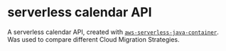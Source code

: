 # serverless calendar API
A serverless calendar API, created with [`aws-serverless-java-container`](https://github.com/awslabs/aws-serverless-java-container).  
Was used to compare different Cloud Migration Strategies.

